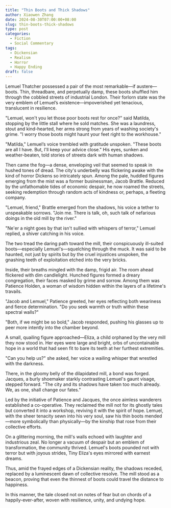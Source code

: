 ```yaml
---
title: "Thin Boots and Thick Shadows"
author: Xiaowen Zhang
date: 2024-08-30T07:00:00+08:00
slug: thin-boots-thick-shadows
type: post
categories:
  - Fiction
  - Social Commentary
tags:
  - Dickensian
  - Realism
  - Horror
  - Happy Ending
draft: false
---
```


Lemuel Thatcher possessed a pair of the most remarkable—if austere—boots. Thin, threadbare, and perpetually damp, these boots shuffled him through the cobbled streets of industrial London. Their forlorn state was the very emblem of Lemuel’s existence—impoverished yet tenacious, translucent in resilience.

"Lemuel, won't you let those poor boots rest for once?" said Matilda, stopping by the little stall where he sold matches. She was a laundress, stout and kind-hearted, her arms strong from years of washing society's grime. "I worry those boots might haunt your feet right to the workhouse."

"Matilda," Lemuel’s voice trembled with gratitude unspoken. "These boots are all I have. But, I'll keep your advice close." His eyes, sunken and weather-beaten, told stories of streets dark with human shadows.

Then came the fog—a dense, enveloping veil that seemed to speak in hushed tones of dread. The city's underbelly was flickering awake with the kind of horror Dickens so intricately spun. Among the pale, huddled figures emerging from the mist was a former businessman, Jacob Brattle. Reduced by the unfathomable tides of economic despair, he now roamed the streets, seeking redemption through random acts of kindness or, perhaps, a fleeting company.

"Lemuel, friend," Brattle emerged from the shadows, his voice a tether to unspeakable sorrows. "Join me. There is talk, oh, such talk of nefarious doings in the old mill by the river."

"Ne'er a night goes by that isn't sullied with whispers of terror," Lemuel replied, a shiver catching in his voice.

The two tread the daring path toward the mill, their conspicuously ill-suited boots—especially Lemuel's—squelching through the muck. It was said to be haunted, not just by spirits but by the cruel injustices unspoken, the gnashing teeth of exploitation etched into the very bricks.

Inside, their breaths mingled with the damp, frigid air. The room ahead flickered with dim candlelight. Hunched figures formed a dreary congregation, their faces masked by grime and sorrow. Among them was Patience Holden, a woman of wisdom hidden within the layers of a lifetime's travails.

"Jacob and Lemuel," Patience greeted, her eyes reflecting both weariness and fierce determination. "Do you seek warmth or truth within these spectral walls?"

"Both, if we might be so bold," Jacob responded, pushing his glasses up to peer more intently into the chamber beyond.

A small, quailing figure approached—Eliza, a child orphaned by the very mill they now stood in. Her eyes were large and bright, orbs of uncontainable hope in a world that had seen fit to bare its teeth at her furthest extremities.

"Can you help us?" she asked, her voice a wailing whisper that wrestled with the darkness.

There, in the gloomy belly of the dilapidated mill, a bond was forged. Jacques, a burly shoemaker starkly contrasting Lemuel's gaunt visage, stepped forward. "The city and its shadows have taken too much already. We, as one, shall change our fates."

Led by the initiative of Patience and Jacques, the once aimless wanderers established a co-operative. They reclaimed the mill not for its ghostly tales but converted it into a workshop, reviving it with the spirit of hope. Lemuel, with the sheer tenacity sewn into his very soul, saw his thin boots mended—more symbolically than physically—by the kinship that rose from their collective efforts.

On a glittering morning, the mill's walls echoed with laughter and industrious zeal. No longer a vacuum of despair but an emblem of transformation, the community thrived. Lemuel's boots pounded not with terror but with joyous strides, Tiny Eliza's eyes mirrored with earnest dreams.

Thus, amid the frayed edges of a Dickensian reality, the shadows receded, replaced by a luminescent dawn of collective resolve. The mill stood as a beacon, proving that even the thinnest of boots could travel the distance to happiness.

In this manner, the tale closed not on notes of fear but on chords of a happily-ever-after, woven with resilience, unity, and undying hope.